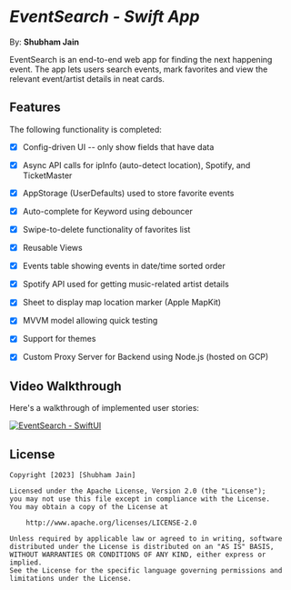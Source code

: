 # *EventSearch -  Swift App*

By: **Shubham Jain**

EventSearch is an end-to-end web app for finding the next happening event. The app lets users search events, mark
favorites and view the relevant event/artist details in neat cards.

## Features

The following functionality is completed:

- [x] Config-driven UI -- only show fields that have data
- [x] Async API calls for ipInfo (auto-detect location), Spotify, and TicketMaster
- [x] AppStorage (UserDefaults) used to store favorite events
- [x] Auto-complete for Keyword using debouncer
- [x] Swipe-to-delete functionality of favorites list
- [x] Reusable Views
- [x] Events table showing events in date/time sorted order
- [x] Spotify API used for getting music-related artist details
- [x] Sheet to display map location marker	(Apple MapKit)
- [x] MVVM model allowing quick testing
- [x] Support for themes
- [x] Custom Proxy Server for Backend using Node.js (hosted on GCP)


## Video Walkthrough

Here's a walkthrough of implemented user stories:

[![EventSearch - SwiftUI](swift-thumbnail)](https://www.youtube.com/watch?v=W3W9_pw-Bug)


## License

    Copyright [2023] [Shubham Jain]

    Licensed under the Apache License, Version 2.0 (the "License");
    you may not use this file except in compliance with the License.
    You may obtain a copy of the License at

        http://www.apache.org/licenses/LICENSE-2.0

    Unless required by applicable law or agreed to in writing, software
    distributed under the License is distributed on an "AS IS" BASIS,
    WITHOUT WARRANTIES OR CONDITIONS OF ANY KIND, either express or implied.
    See the License for the specific language governing permissions and
    limitations under the License.
